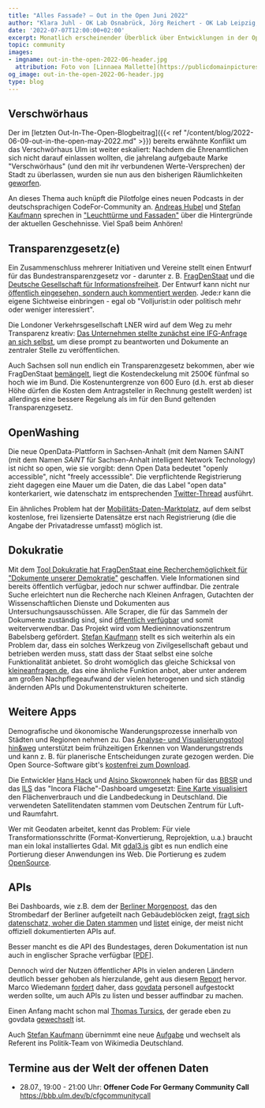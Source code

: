 ```yaml
---
title: "Alles Fassade? – Out in the Open Juni 2022"
author: "Klara Juhl - OK Lab Osnabrück, Jörg Reichert - OK Lab Leipzig, et al."
date: '2022-07-07T12:00:00+02:00'
excerpt: Monatlich erscheinender Überblick über Entwicklungen in der Open Data und Civic Tech Szene
topic: community
images:
- imgname: out-in-the-open-2022-06-header.jpg
  attribution: Foto von [Linnaea Mallette](https://publicdomainpictures.net/en/browse-author.php?a=18382) auf [publicdomainpictures.net](https://publicdomainpictures.net/en/view-image.php?image=265257&picture=neon-open-sign)
og_image: out-in-the-open-2022-06-header.jpg
type: blog
---
```


## Verschwörhaus

Der im [letzten Out-In-The-Open-Blogbeitrag]({{< ref "/content/blog/2022-06-09-out-in-the-open-may-2022.md" >}}) bereits erwähnte Konflikt um das Verschwörhaus Ulm ist weiter eskaliert: Nachdem die Ehrenamtlichen sich nicht darauf einlassen wollten, die jahrelang aufgebaute Marke "Verschwörhaus" (und den mit ihr verbundenen Werte-Versprechen) der Stadt zu überlassen, wurden sie nun aus den bisherigen Räumlichkeiten [geworfen](https://verschwoerhaus.de/das-verschwoerhaus-zieht-um/).

An dieses Thema auch knüpft die Pilotfolge eines neuen Podcasts in der deutschsprachigen CodeFor-Community an. [Andreas Hubel](https://twitter.com/saerdnaer) und [Stefan Kaufmann](https://twitter.com/_stk) sprechen in ["Leuchttürme und Fassaden"](https://video.codefor.de/w/7eu8fTq1FGMnrEycgt3JKM) über die Hintergründe der aktuellen Geschehnisse. Viel Spaß beim Anhören! 

## Transparenzgesetz(e)

Ein Zusammenschluss mehrerer Initiativen und Vereine stellt einen Entwurf für das Bundestransparenzgesetz vor - darunter z. B. [FragDenStaat](https://fragdenstaat.de/) und die [Deutsche Gesellschaft für Informationsfreiheit](https://dgif.de/). Der Entwurf kann nicht nur [öffentlich eingesehen, sondern auch kommentiert werden](https://consul.mehr-demokratie.info/transparenzgesetz). Jede:r kann die eigene Sichtweise einbringen - egal ob "Volljurist:in oder politisch mehr oder weniger interessiert".

Die Londoner Verkehrsgesellschaft LNER wird auf dem Weg zu mehr Transparenz kreativ: [Das Unternehmen stellte zunächst eine IFG-Anfrage an sich selbst](https://twitter.com/fragdenstaat/status/1536759444922675201), um diese prompt zu beantworten und Dokumente an zentraler Stelle zu veröffentlichen.

Auch Sachsen soll nun endlich ein Transparenzgesetz bekommen, aber wie FragDenStaat [bemängelt](https://twitter.com/fragdenstaat/status/1542431477467648000), liegt die Kostendeckelung mit 2500€ fünfmal so hoch wie im Bund. Die Kostenuntergrenze von 600 Euro (d.h. erst ab dieser Höhe dürfen die Kosten dem Antragsteller in Rechnung gestellt werden) ist allerdings eine bessere Regelung als im für den Bund geltenden Transparenzgesetz.  

## OpenWashing

Die neue OpenData-Plattform in Sachsen-Anhalt (mit dem Namen SAiNT (mit dem Namen *SAiNT* für Sachsen-Anhalt intelligent Network Technology) ist nicht so open, wie sie vorgibt: denn Open Data bedeutet "openly accessible", nicht "freely accesssible". Die verpflichtende Registrierung zieht dagegen eine Mauer um die Daten, die das Label "open data" konterkariert, wie datenschatz im entsprechenden [Twitter-Thread](https://twitter.com/datenschatz/status/1537358161975336963) ausführt.

Ein ähnliches Problem hat der [Mobilitäts-Daten-Marktplatz](https://service.mdm-portal.de/mdm-portal-application/), auf dem selbst kostenlose, frei lizensierte Datensätze erst nach Registrierung (die die Angabe der Privatadresse umfasst) möglich ist.

## Dokukratie

Mit dem [Tool Dokukratie hat FragDenStaat eine Recherchemöglichkeit für "Dokumente unserer Demokratie"](https://www.dokukratie.de/) geschaffen. Viele Informationen sind bereits öffentlich verfügbar, jedoch nur schwer auffindbar. Die zentrale Suche erleichtert nun die Recherche nach Kleinen Anfragen, Gutachten der Wissenschaftlichen Dienste und Dokumenten aus Untersuchungsausschüssen. Alle Scraper, die für das Sammeln der Dokumente zuständig sind, sind [öffentlich verfügbar](https://github.com/okfde/dokukratie) und somit weiterverwendbar. Das Projekt wird vom Medieninnovationszentrum Babelsberg gefördert. [Stefan Kaufmann](https://twitter.com/_stk/status/1538804928344469510) stellt es sich weiterhin als ein Problem dar, dass ein solches Werkzeug von Zivilgesellschaft gebaut und betrieben werden muss, statt dass der Staat selbst eine solche Funktionalität anbietet. So droht womöglich das gleiche Schicksal von [kleineanfragen.de](https://kleineanfragen.de/info/stilllegung), das eine ähnliche Funktion anbot, aber unter anderem am großen Nachpflegeaufwand der vielen heterogenen und sich ständig ändernden APIs und Dokumentenstrukturen scheiterte. 

## Weitere Apps

Demografische und ökonomische Wanderungsprozesse innerhalb von Städten und Regionen nehmen zu. Das [Analyse- und Visualisierungstool hin&weg](https://hin-und-weg.online/) unterstützt beim frühzeitigen Erkennen von Wanderungstrends und kann z. B. für planerische Entscheidungen zurate gezogen werden. Die Open Source-Software gibt's [kostenfrei zum Download](https://hin-und-weg.online/download/).

Die Entwickler [Hans Hack](https://twitter.com/hnshck) und [Alsino Skowronnek](https://twitter.com/Alsinosko) haben für das [BBSR](https://www.bbsr.bund.de/BBSR/DE/startseite/_node.html) und das [ILS](https://www.ils-forschung.de/) das "Incora Fläche"-Dashboard umgesetzt: [Eine Karte visualisiert](https://incora-flaeche.de/) den Flächenverbrauch und die Landbedeckung in Deutschland. Die verwendeten Satellitendaten stammen vom Deutschen Zentrum für Luft- und Raumfahrt.

Wer mit Geodaten arbeitet, kennt das Problem: Für viele Transformationsschritte (Format-Konvertierung, Reprojektion, u.a.) braucht man ein lokal installiertes Gdal. Mit [gdal3.js](https://gdal3.js.org/) gibt es nun endlich eine Portierung dieser Anwendungen ins Web. Die Portierung es zudem [OpenSource](https://github.com/bugra9/gdal3.js).

## APIs
Bei Dashboards, wie z.B. dem der [Berliner Morgenpost](https://www.morgenpost.de/infografik/#/grafik/62b5d08a0b908d73fcea4692), das den Strombedarf der Berliner aufgeteilt nach Gebäudeblöcken zeigt, [fragt sich datenschatz, woher die Daten stammen](https://twitter.com/datenschatz/status/1537411609982816257) und [listet](https://twitter.com/datenschatz/status/1537412468351328256) einige, der meist nicht offiziell dokumentierten APIs auf.  

Besser mancht es die API des Bundestages, deren Dokumentation ist nun auch in englischer Sprache verfügbar [[PDF](https://data4parliaments.org/wp-content/uploads/2022/06/API-Documentation-for-DIP_EN.pdf)]. 

Dennoch wird der Nutzen öffentlicher APIs in vielen anderen Ländern deutlich besser gehoben als hierzulande, geht aus diesem [Report](https://de.public.io/report-post/offentliche-apis-und-govtech-mit-interoperabilitat-innovation-fordern) hervor. Marco Wiedemann [fordert](https://twitter.com/mariosorg/status/1541766902174949381) daher, dass [govdata](https://www.govdata.de/) personell aufgestockt werden sollte, um auch APIs zu listen und besser auffindbar zu machen.

Einen Anfang macht schon mal [Thomas Tursics](https://twitter.com/tursics), der gerade eben zu govdata [gewechselt](https://twitter.com/Hamburg67/status/1542784443097702400) ist.

Auch [Stefan Kaufmann](https://twitter.com/_stk) übernimmt eine neue [Aufgabe](https://twitter.com/lilliiliev/status/1542809597865598976) und wechselt als Referent ins Politik-Team von Wikimedia Deutschland.

## Termine aus der Welt der offenen Daten

* 28.07., 19:00 - 21:00 Uhr: **Offener Code For Germany Community Call**
https://bbb.ulm.dev/b/cfgcommunitycall

